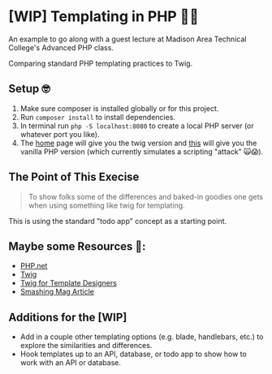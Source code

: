 # [WIP] Templating in PHP 👨‍💻

An example to go along with a guest lecture at Madison Area Technical College's Advanced PHP class.

Comparing standard PHP templating practices to Twig.

## Setup 🤓

1. Make sure composer is installed globally or for this project.
2. Run `composer install` to install dependencies.
3. In terminal run `php -S localhost:8080` to create a local PHP server (or whatever port you like).
4. The [home](http://localhost:8080) page will give you the twig version and [this](http://localhost:8080/templates) will give you the vanilla PHP version (which currently simulates a scripting "attack" 🙀😱).

## The Point of This Execise

>To show folks some of the differences and baked-in goodies one gets when using something like twig for templating.

This is using the standard "todo app" concept as a starting point.

## Maybe some Resources 🤷‍:

- [PHP.net](http://php.net/manual/en/function.echo.php)
- [Twig](https://twig.symfony.com/)
- [Twig for Template Designers](https://twig.symfony.com/doc/2.x/templates.html)
- [Smashing Mag Article](https://www.smashingmagazine.com/2011/10/getting-started-with-php-templating/)

## Additions for the [WIP]

- Add in a couple other templating options (e.g. blade, handlebars, etc.) to explore the similarities and differences.
- Hook templates up to an API, database, or todo app to show how to work with an API or database.